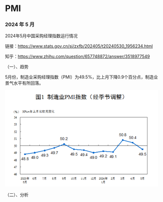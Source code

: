 # PMI

### 2024 年 5 月

2024年5月中国采购经理指数运行情况

链接：<https://www.stats.gov.cn/sj/zxfb/202405/t20240530_1956234.html>

知乎：<https://www.zhihu.com/question/657748872/answer/3518977549>

（一）、趋势

5月份，制造业采购经理指数（PMI）为49.5%，比上月下降0.9个百分点，制造业景气水平有所回落。

![alt text](img/image-2.png)

（二）、分析